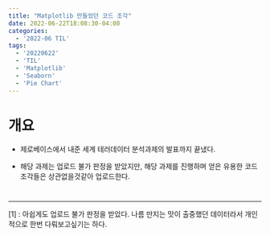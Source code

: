 ```yaml
---
title: "Matplotlib 만들었던 코드 조각"
date: 2022-06-22T18:08:30-04:00
categories:
  - '2022-06 TIL'
tags:
  - '20220622'
  - 'TIL'
  - 'Matplotlib'
  - 'Seaborn'
  - 'Pie Chart'
---
```


# 개요

* 제로베이스에서 내준 세계 테러데이터 분석과제의 발표까지 끝냈다.

* 해당 과제는 업로드 불가 판정을 받았지만, 해당 과제를 진행하며 얻은 유용한 코드조각들은 상관없을것같아 업로드한다.


#





------

<a name="footnote_1">[1]</a> : 아쉽게도 업로드 불가 판정을 받았다. 나름 만지는 맛이 출중했던 데이터라서 개인적으로 한번 다뤄보고싶기는 하다.